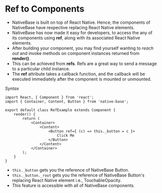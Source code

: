 # Ref to Components

* NativeBase is built on top of React Native. Hence, the components of NativeBase have respective replacing React Native elements.
* NativeBase has now made it easy for developers, to access the any of its components using <b>ref</b>, along with its associated React Native elements.
* After building your component, you may find yourself wanting to *reach out* and invoke methods on component instances returned from **render()**.
* This can be achieved from **refs**. Refs are a great way to send a message to a particular child instance.
* The **ref** attribute takes a callback function, and the callback will be executed immediately after the component is mounted or unmounted.   


*Syntax*

<pre class="line-numbers"><code class="language-jsx">import React, { Component } from 'react';
import { Container, Content, Button } from 'native-base';
​
export default class RefExample extends Component {
    render() {
        return (
            &lt;Container>
                &lt;Content>
                    &lt;Button ref={ (c) => this._button = c }>
                        Click Me
                    &lt;/Button>
                &lt;/Content>
            &lt;/Container>
        );
    }
}</code></pre>


* <code>this._button</code> gets you the reference of NativeBase Button.   
* <code>this._button._root</code> gets you the reference of NativeBase Button's replacing React Native element i.e., TouchableOpacity.
* This feature is accessible with all of NativeBase components.
